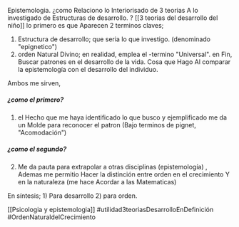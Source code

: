 
Epistemologia. ¿como Relaciono lo
Interiorisado de 3 teorias A lo investigado de Estructuras de desarrollo. ?
[[3 teorias del desarrollo del niño]]
lo primero es que Aparecen 2 terminos claves;
1) Estructura de desarrollo; que seria lo
que investigo. (denominado "epignetico")
2) orden Natural Divino; en realidad, emplea
el -termino "Universal". en Fin, Buscar patrones en el desarrollo de la vida. Cosa que Hago Al comparar la epistemología con el desarrollo del individuo.

Ambos me sirven,
##### ¿como el primero? 
1) el Hecho que me haya identificado lo que busco y
ejemplificado me da un Molde para reconocer el patron (Bajo terminos de pignet, "Acomodación")

##### ¿como el segundo?
2) Me da pauta para extrapolar a 
otras disciplinas (epistemología) , Ademas me permitio
Hacer la distinción entre orden en el crecimiento Y en la naturaleza (me hace Acordar a las Matematicas)

En síntesis; 1) Para desarrollo 2) para orden.

[[Psicologia y epistemologia]]
#utilidad3teoriasDesarrolloEnDefinición
#OrdenNaturaldelCrecimiento